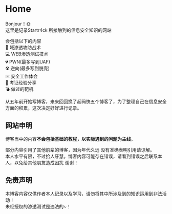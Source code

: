 # Home 
Bonjour！🌞   
这里是记录Startr4ck 所接触到的信息安全知识的网站       

会包括以下的内容  
🔫 域渗透攻防战术  
💻 WEB渗透测试技术  
💔 PWN(最多写到UAF)  
☢️ 逆向(最多写到脱壳)  
💤 安全工作体会  
🧠 考证经验分享    
💣 做过的靶机  

从五年前开始写博客，来来回回换了起码快五个博客了，为了整理自己在信息安全方面的积累，这次决定好好进行记录。   


## 网站申明     
博客当中的内容**不会包括基础的教程，以实际遇到的问题为主线**。     

部分内容引用了其他前辈的博客，因为年代久远 没有准确表明引用请谅解。  
本人水平有限，不过拾人牙慧。博客内容可能存在错误，请看到错误之后联系本人，以免给其他朋友造成困扰 谢谢！    


## 免责声明  
本博客内容仅供作者本人记录以及学习，请勿将其中所涉及到的知识运用到非法活动！  
未经授权的渗透测试是违法的~！  

